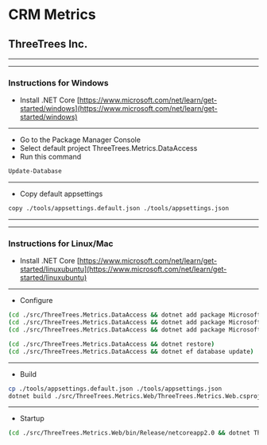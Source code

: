 # CRM Metrics
## ThreeTrees Inc.

---
---

### Instructions for Windows

* Install .NET Core
[https://www.microsoft.com/net/learn/get-started/windows](https://www.microsoft.com/net/learn/get-started/windows)

---

* Go to the Package Manager Console
* Select default project ThreeTrees.Metrics.DataAccess
* Run this command

```sh
Update-Database
```

---

* Copy default appsettings

```sh
copy ./tools/appsettings.default.json ./tools/appsettings.json
```

---
---

### Instructions for Linux/Mac

* Install .NET Core
[https://www.microsoft.com/net/learn/get-started/linuxubuntu](https://www.microsoft.com/net/learn/get-started/linuxubuntu)

---

* Configure

```sh
(cd ./src/ThreeTrees.Metrics.DataAccess && dotnet add package Microsoft.EntityFrameworkCore.Design)
(cd ./src/ThreeTrees.Metrics.DataAccess && dotnet add package Microsoft.EntityFrameworkCore.Tools)
(cd ./src/ThreeTrees.Metrics.DataAccess && dotnet add package Microsoft.EntityFrameworkCore.Tools.DotNet)

(cd ./src/ThreeTrees.Metrics.DataAccess && dotnet restore)
(cd ./src/ThreeTrees.Metrics.DataAccess && dotnet ef database update)
```

---

* Build

```sh
cp ./tools/appsettings.default.json ./tools/appsettings.json
dotnet build ./src/ThreeTrees.Metrics.Web/ThreeTrees.Metrics.Web.csproj -c Release
```

---

* Startup

```sh
(cd ./src/ThreeTrees.Metrics.Web/bin/Release/netcoreapp2.0 && dotnet ThreeTrees.Metrics.Web.dll)
```